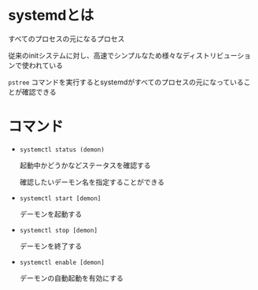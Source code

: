 # systemdとは

すべてのプロセスの元になるプロセス

従来のinitシステムに対し、高速でシンプルなため様々なディストリビューションで使われている

`pstree` コマンドを実行するとsystemdがすべてのプロセスの元になっていることが確認できる

# コマンド

- `systemctl status (demon)`

  起動中かどうかなどステータスを確認する
  
  確認したいデーモン名を指定することができる
  
- `systemctl start [demon]`

  デーモンを起動する
  
- `systemctl stop [demon]`

  デーモンを終了する

- `systemctl enable [demon]`

  デーモンの自動起動を有効にする

